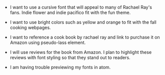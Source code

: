 - I want to use a cursive font that will appeal to many of Rachael Ray's fans. Indie flower and indie pacifico fit with the fun theme.
- I want to use bright colors such as yellow and orange to fit with the fall cooking webpages.
- I want to reference a cook book by rachael ray and link to purchase it on Amazon using pseudo-lass element.
-  I will use reviews for the book from Amazon. I plan to highlight these reviews with font styling so that they stand out to readers.

- I am having trouble previewing my fonts in atom.
